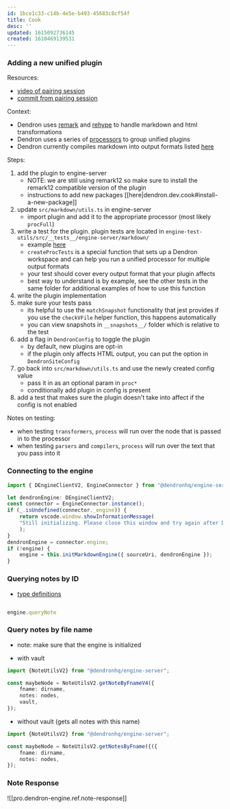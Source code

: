 ```yaml
---
id: 1bce1c33-c14b-4e5e-b493-45683c8cf54f
title: Cook
desc: ''
updated: 1615092736145
created: 1610469139531
---
```

### Adding a new unified plugin

<!-- - [pr example](https://github.com/dendronhq/dendron/pull/260)  -->

<!-- ea648849f94528d8000a31fd8b89ca8c89de2598 -->

Resources:

- [video of pairing session](https://youtu.be/mHkx17akuCg)
- [commit from pairing session](https://github.com/dendronhq/dendron/commit/ea648849f94528d8000a31fd8b89ca8c89de2598)

Context:

- Dendron uses [remark](https://github.com/remarkjs/remark) and [rehype](https://github.com/rehypejs/rehype) to handle markdown and html transformations
- Dendron uses a series of [processors](https://github.com/unifiedjs/unified#processor) to group unified plugins 
- Dendron currently compiles markdown into output formats listed [here](https://github.com/dendronhq/dendron/blob/master/packages/engine-server/src/markdown/types.ts#L28:L28)

Steps:

1. add the plugin to engine-server
   - NOTE: we are still using remark12 so make sure to install the remark12 compatible version of the plugin
   - instructions to add new packages [[here|dendron.dev.cook#install-a-new-package]]
2. update `src/markdown/utils.ts` in engine-server
   - import plugin and add it to the appropriate processor (most likely `procFull`)
3. write a test for the plugin. plugin tests are located in `engine-test-utils/src/__tests__/engine-server/markdown/`
   - example [here](https://github.com/dendronhq/dendron/blob/master/packages/engine-test-utils/src/__tests__/engine-server/markdown/container.spec.ts)
   - `createProcTests` is a special function that sets up a Dendron workspace and can help you run a unified processor for multiple output formats
   - your test should cover every output format that your plugin affects
   - best way to understand is by example, see the other tests in the same folder for additional examples of how to use this function
4. write the plugin implementation
5. make sure your tests pass
   - its helpful to use the `matchSnapshot` functionality that jest provides
     if you use the `checkVFile` helper function, this happens automatically
   - you can view snapshots in `__snapshots__/` folder which is relative to the test
6. add a flag in `DendronConfig` to toggle the plugin
   - by default, new plugins are opt-in
   - if the plugin only affects HTML output, you can put the option in `DendronSiteConfig`
7. go back into `src/markdown/utils.ts` and use the newly created config value
   - pass it in as an optional param in `proc*`
   - conditionally add plugin in config is present
8. add a test that makes sure the plugin doesn't take into affect if the config is not enabled 

Notes on testing:

- when testing `transformers`, `process` will run over the node that is passed in to the processor
- when testing `parsers` and `compilers`, `process` will run over the text that you pass into it 

### Connecting to the engine

```ts
import { DEngineClientV2, EngineConnector } from "@dendronhq/engine-server";

let dendronEngine: DEngineClientV2;
const connector = EngineConnector.instance();
if (_.isUndefined(connector._engine)) {
    return vscode.window.showInformationMessage(
    "Still initializing. Please close this window and try again after Dendron has been initialized",
    );
}
dendronEngine = connector.engine;
if (!engine) {
    engine = this.initMarkdownEngine({ sourceUri, dendronEngine });
}
```

### Querying notes by ID

- [type definitions](https://github.com/dendronhq/dendron/blob/master/packages/common-all/src/typesv2.ts#L362:L362)

```ts

engine.queryNote

```

### Query notes by file name

- note: make sure that the engine is initialized

- with vault

```ts
import {NoteUtilsV2} from "@dendronhq/engine-server";

const maybeNode = NoteUtilsV2.getNoteByFnameV4({
    fname: dirname,
    notes: nodes,
    vault,
});
```

- without vault (gets all notes with this name)

```ts
import {NoteUtilsV2} from "@dendronhq/engine-server";

const maybeNode = NoteUtilsV2.getNotesByFname({({
    fname: dirname,
    notes: nodes,
});
```

### Note Response

![[pro.dendron-engine.ref.note-response]]

